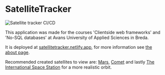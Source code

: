 # SatelliteTracker

![Satellite tracker CI/CD](https://github.com/jboellaard/SatelliteTracker/actions/workflows/main.yml/badge.svg)

This application was made for the courses 'Clientside web frameworks' and 'No-SQL databases' at Avans University of Applied Sciences in Breda.

It is deployed at [satellitetracker.netlify.app](https://satellitetracker.netlify.app), for more information see [the about page](https://satellitetracker.netlify.app/about).

Recommended created satellites to view are: [Mars](https://satellitetracker.netlify.app/users/planetary/satellites/642357b4faf3b4a60b7b844d), [Comet](https://satellitetracker.netlify.app/users/joy/satellites/6403c6169f0cc1a3573452a7) and lastly [The International Space Station](https://satellitetracker.netlify.app/users/joy/satellites/63d29e43aa4e8d25639daf60) for a more realistic orbit.
